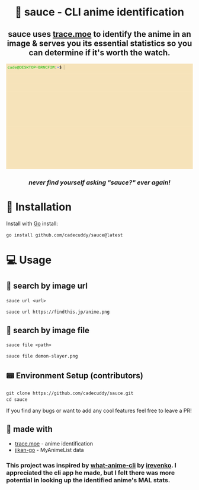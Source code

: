 <h1 align="center"> 🥫 sauce - CLI anime identification

<h2 align="center"> sauce uses <a href="https://soruly.github.io/trace.moe-api/#/">trace.moe</a> to identify the anime in an image & serves you its essential statistics so you can determine if it's worth the watch. </h2>

<p align="center">
  <img src="https://github.com/cadecuddy/sauce/blob/main/resources/demo.gif" alt="demo" />
</p>

<h3 align="center"> <i>never find yourself asking <b>"sauce?"</b> ever again!</i>

# 🔧 Installation

Install with [Go](https://go.dev/) install:
```bash
go install github.com/cadecuddy/sauce@latest
```

# 💻 Usage

## 🔗 search by image url
`sauce url <url>`
```bash
sauce url https://findthis.jp/anime.png
```

## 📂 search by image file
`sauce file <path>`
```bash
sauce file demon-slayer.png
```

## 📟 Environment Setup (contributors)

`git clone https://github.com/cadecuddy/sauce.git` <br>
`cd sauce` <br>

If you find any bugs or want to add any cool features feel free to leave a PR!

## 🤝 made with
* [trace.moe](https://soruly.github.io/trace.moe-api/#/) - anime identification
* [jikan-go](https://github.com/darenliang/jikan-go) - MyAnimeList data

### This project was inspired by [what-anime-cli](https://github.com/irevenko/what-anime-cli/) by [irevenko](https://github.com/irevenko). I appreciated the cli app he made, but I felt there was more potential in looking up the identified anime's MAL stats.
